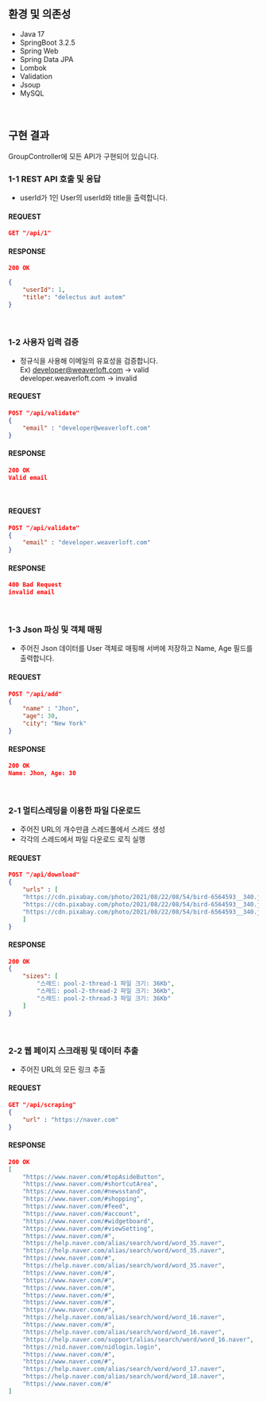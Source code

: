 ## 환경 및 의존성
* Java 17
* SpringBoot 3.2.5
* Spring Web
* Spring Data JPA
* Lombok
* Validation
* Jsoup
* MySQL
<br>

## 구현 결과
GroupController에 모든 API가 구현되어 있습니다.
<br>

### 1-1 REST API 호출 및 응답
* userId가 1인 User의 userId와 title을 출력합니다.
#### REQUEST
```json
GET "/api/1"
```
#### RESPONSE
```json
200 OK

{
    "userId": 1,
    "title": "delectus aut autem"
}

```
<br>

### 1-2 사용자 입력 검증
* 정규식을 사용해 이메일의 유효성을 검증합니다. <br>
Ex) developer@weaverloft.com -> valid <br>
developer.weaverloft.com -> invalid
#### REQUEST
```json
POST "/api/validate"
{
    "email" : "developer@weaverloft.com"
}
```
#### RESPONSE
```json
200 OK
Valid email
```
<br>

#### REQUEST
```json
POST "/api/validate"
{
    "email" : "developer.weaverloft.com"
}
```
#### RESPONSE
```json
400 Bad Request
invalid email
```
<br>

### 1-3 Json 파싱 및 객체 매핑
* 주어진 Json 데이터를 User 객체로 매핑해 서버에 저장하고 Name, Age 필드를 출력합니다.
#### REQUEST
```json
POST "/api/add"
{
    "name" : "Jhon",
    "age": 30,
    "city": "New York"
}
```
#### RESPONSE
```json
200 OK
Name: Jhon, Age: 30
```
<br>


### 2-1 멀티스레딩을 이용한 파일 다운로드
* 주어진 URL의 개수만큼 스레드풀에서 스레드 생성
* 각각의 스레드에서 파일 다운로드 로직 실행
#### REQUEST
```json
POST "/api/download"
{
    "urls" : [
    "https://cdn.pixabay.com/photo/2021/08/22/08/54/bird-6564593__340.jpg",
    "https://cdn.pixabay.com/photo/2021/08/22/08/54/bird-6564593__340.jpg",
    "https://cdn.pixabay.com/photo/2021/08/22/08/54/bird-6564593__340.jpg"
    ]
}
```
#### RESPONSE
```json
200 OK
{
    "sizes": [
        "스레드: pool-2-thread-1 파일 크기: 36Kb",
        "스레드: pool-2-thread-2 파일 크기: 36Kb",
        "스레드: pool-2-thread-3 파일 크기: 36Kb"
    ]
}
```
<br>

### 2-2 웹 페이지 스크래핑 및 데이터 추출
* 주어진 URL의 모든 링크 추출
#### REQUEST
```json
GET "/api/scraping"
{
    "url" : "https://naver.com"
}
```
#### RESPONSE
```json
200 OK
[
    "https://www.naver.com/#topAsideButton",
    "https://www.naver.com/#shortcutArea",
    "https://www.naver.com/#newsstand",
    "https://www.naver.com/#shopping",
    "https://www.naver.com/#feed",
    "https://www.naver.com/#account",
    "https://www.naver.com/#widgetboard",
    "https://www.naver.com/#viewSetting",
    "https://www.naver.com/#",
    "https://help.naver.com/alias/search/word/word_35.naver",
    "https://help.naver.com/alias/search/word/word_35.naver",
    "https://www.naver.com/#",
    "https://help.naver.com/alias/search/word/word_35.naver",
    "https://www.naver.com/#",
    "https://www.naver.com/#",
    "https://www.naver.com/#",
    "https://www.naver.com/#",
    "https://www.naver.com/#",
    "https://www.naver.com/#",
    "https://help.naver.com/alias/search/word/word_16.naver",
    "https://www.naver.com/#",
    "https://help.naver.com/alias/search/word/word_16.naver",
    "https://help.naver.com/support/alias/search/word/word_16.naver",
    "https://nid.naver.com/nidlogin.login",
    "https://www.naver.com/#",
    "https://www.naver.com/#",
    "https://help.naver.com/alias/search/word/word_17.naver",
    "https://help.naver.com/alias/search/word/word_18.naver",
    "https://www.naver.com/#"
]
```
<br>

